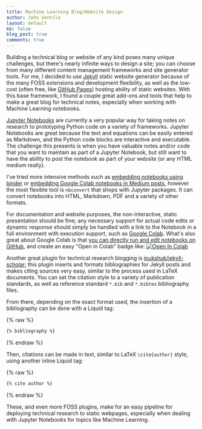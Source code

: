 ```yaml
---
title: Machine Learning Blog/Website Design
author: John Gentile
layout: default
kb: false
blog_post: true
comments: true
---
```


Building a technical blog or website of any kind poses many unique challenges, but there's nearly infinite ways to design a site; you can choose from many different content management frameworks and site generator tools. For me, I decided to use [Jekyll](https://jekyllrb.com/) static website generator because of the many FOSS extensions and development flexibility, as well as the low-cost (often free, like [GitHub Pages](https://pages.github.com/)) hosting ability of static websites. With this base framework, I found a couple great add-ons and tools that help to make a great blog for technical notes, especially when working with Machine Learning notebooks.

[Jupyter Notebooks](https://jupyter.org/) are currently a very popular way for taking notes on research to prototyping Python code on a variety of frameworks. Jupyter Notebooks are great because the text and equations can be easily entered as Markdown, and the Python code blocks are interactive and executable. The challenge this presents is when you have valuable notes and/or code that you want to maintain as part of a Jupyter Notebook, but still want to have the ability to post the notebook as part of your website (or any HTML medium really).

I've tried more intensive methods such as [embedding notebooks using binder](https://elc.github.io/posts/embed-interactive-notebooks/) or [embedding Google Colab notebooks in Medium posts](https://medium.com/@lzhou1110/how-to-embed-google-colaboratory-into-medium-in-3-steps-487b525b103c), however the most flexible tool is `nbconvert` that shops with Jupyter packages. It can convert notebooks into HTML, Markdown, PDF and a variety of other formats.


For documentation and website purposes, the non-interactive, static presentation should be fine; any necessary support for actual code edits or dynamic response should simply be handled with a link to the Notebook in a full environment with execution support, such as [Google Colab](https://colab.research.google.com/). What's also great about Google Colab is that [you can directly run and edit notebooks on GitHub](https://colab.research.google.com/github/googlecolab/colabtools/blob/master/notebooks/colab-github-demo.ipynb#scrollTo=8QAWNjizy_3O), and create an easy "Open in Colab" badge like:
[![Open In Colab](https://colab.research.google.com/assets/colab-badge.svg)](https://colab.research.google.com/github/JohnnyGOX17/john-gentile-website/blob/master/kb/math_and_signal_processing/notebooks/tf_basics.ipynb)

Another great plugin for technical research blogging is [inukshuk/jekyll-scholar](https://github.com/inukshuk/jekyll-scholar); this plugin inserts and formats bibliographies for Jekyll posts and makes citing sources very easy, similar to the process used in LaTeX documents. You can set the citation style to a variety of publication standards, as well as reference standard `*.bib` and `*.bibtex` bibliography files.

From there, depending on the exact format used, the insertion of a bibliography can be done with a Liquid tag:

{% raw %}
```markdown
{% bibliography %}
```
{% endraw %}

Then, citations can be made in text, similar to LaTeX `\cite{author}` style, using another inline Liquid tag:

{% raw %}
```markdown
{% cite author %}
```
{% endraw %}

These, and even more FOSS plugins, make for an easy pipeline for deploying technical research to static webpages, especially when dealing with Jupyter Notebooks for topics like Machine Learning.

